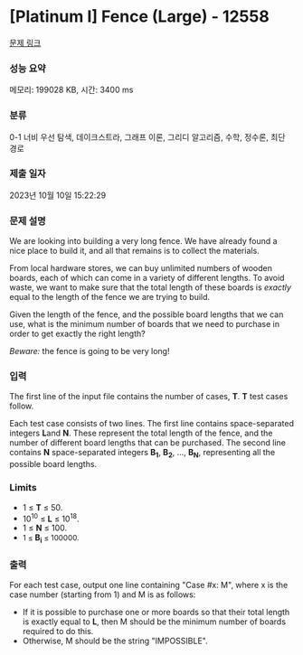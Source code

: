 # [Platinum I] Fence (Large) - 12558 

[문제 링크](https://www.acmicpc.net/problem/12558) 

### 성능 요약

메모리: 199028 KB, 시간: 3400 ms

### 분류

0-1 너비 우선 탐색, 데이크스트라, 그래프 이론, 그리디 알고리즘, 수학, 정수론, 최단 경로

### 제출 일자

2023년 10월 10일 15:22:29

### 문제 설명

<p>We are looking into building a very long fence. We have already found a nice place to build it, and all that remains is to collect the materials.</p>

<p>From local hardware stores, we can buy unlimited numbers of wooden boards, each of which can come in a variety of different lengths. To avoid waste, we want to make sure that the total length of these boards is <em>exactly</em> equal to the length of the fence we are trying to build.</p>

<p>Given the length of the fence, and the possible board lengths that we can use, what is the minimum number of boards that we need to purchase in order to get exactly the right length?</p>

<p><em>Beware:</em> the fence is going to be very long!</p>

### 입력 

 <p>The first line of the input file contains the number of cases, <strong>T</strong>. <strong>T</strong> test cases follow.</p>

<p>Each test case consists of two lines. The first line contains space-separated integers <strong>L</strong>and <strong>N</strong>. These represent the total length of the fence, and the number of different board lengths that can be purchased. The second line contains <strong>N</strong> space-separated integers <strong>B<sub>1</sub></strong>, <strong>B<sub>2</sub></strong>, ..., <strong>B<sub>N</sub></strong>, representing all the possible board lengths.</p>

<h3>Limits</h3>

<ul>
	<li>1 ≤ <strong>T</strong> ≤ 50.</li>
	<li>10<sup>10</sup> ≤ <strong>L</strong> ≤ 10<sup>18</sup>.</li>
	<li>1 ≤ <strong>N</strong> ≤ 100.</li>
	<li><span style="font-size:13px">1 ≤ </span><strong>B<sub>i</sub></strong><span style="font-size:13px"> ≤ 100000.</span></li>
</ul>

### 출력 

 <p>For each test case, output one line containing "Case #x: M", where x is the case number (starting from 1) and M is as follows:</p>

<ul>
	<li>If it is possible to purchase one or more boards so that their total length is exactly equal to <strong>L</strong>, then M should be the minimum number of boards required to do this.</li>
	<li>Otherwise, M should be the string "IMPOSSIBLE".</li>
</ul>

